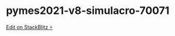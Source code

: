 # pymes2021-v8-simulacro-70071

[Edit on StackBlitz ⚡️](https://stackblitz.com/edit/pymes2021-v8-simulacro-70071)